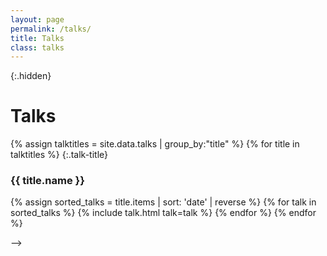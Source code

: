 ```yaml
---
layout: page
permalink: /talks/
title: Talks
class: talks
---
```


{:.hidden}
# Talks

{% assign talktitles = site.data.talks | group_by:"title" %}
{% for title in talktitles %}
{:.talk-title}
### {{ title.name }}
{% assign sorted_talks = title.items | sort: 'date' | reverse %}
{% for talk in sorted_talks  %}
  {% include talk.html talk=talk %}
{% endfor %}
{% endfor %}

<!-- 

{% assign pubyears = site.publications | group_by:"year"  %}
{% assign sorted_pubyears = pubyears | reverse %}
{% for year in sorted_pubyears %}

{:#y{{ year.name }} .year}
{% for pub in year.items %}
  {% include publication.html pub=pub %}
{% endfor %}
{% endfor %}

{% include publication.html pub=pub %}

<!-- <script src="https://cdn.jsdelivr.net/npm/itemsjs@1.0.40/dist/itemsjs.min.js"></script> -->
<script>
  {% include itemsjs.min.js %}
  {% include pubfilter.js %}
</script>
 -->
